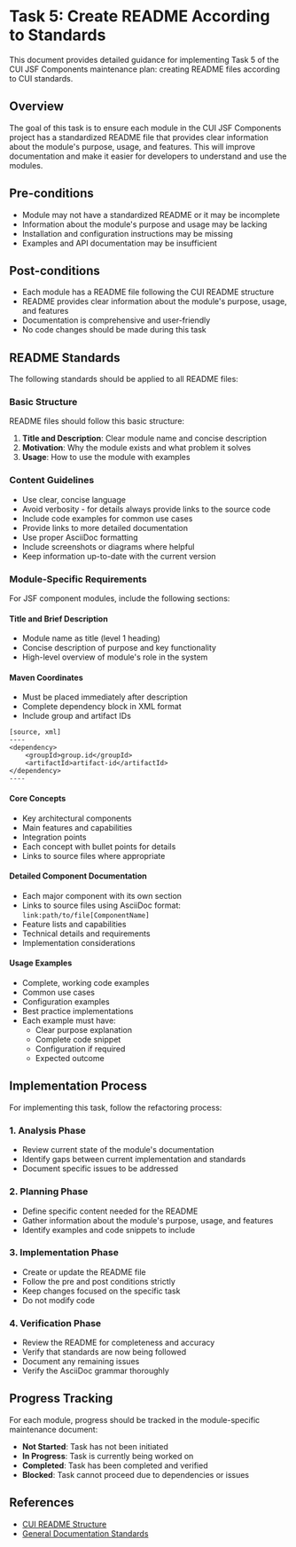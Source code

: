 # Task 5: Create README According to Standards

This document provides detailed guidance for implementing Task 5 of the CUI JSF Components maintenance plan: creating README files according to CUI standards.

## Overview

The goal of this task is to ensure each module in the CUI JSF Components project has a standardized README file that provides clear information about the module's purpose, usage, and features. This will improve documentation and make it easier for developers to understand and use the modules.

## Pre-conditions

- Module may not have a standardized README or it may be incomplete
- Information about the module's purpose and usage may be lacking
- Installation and configuration instructions may be missing
- Examples and API documentation may be insufficient

## Post-conditions

- Each module has a README file following the CUI README structure
- README provides clear information about the module's purpose, usage, and features
- Documentation is comprehensive and user-friendly
- No code changes should be made during this task

## README Standards

The following standards should be applied to all README files:

### Basic Structure

README files should follow this basic structure:

1. **Title and Description**: Clear module name and concise description
2. **Motivation**: Why the module exists and what problem it solves
3. **Usage**: How to use the module with examples

### Content Guidelines

- Use clear, concise language
- Avoid verbosity - for details always provide links to the source code
- Include code examples for common use cases
- Provide links to more detailed documentation
- Use proper AsciiDoc formatting
- Include screenshots or diagrams where helpful
- Keep information up-to-date with the current version

### Module-Specific Requirements

For JSF component modules, include the following sections:

#### Title and Brief Description
- Module name as title (level 1 heading)
- Concise description of purpose and key functionality
- High-level overview of module's role in the system

#### Maven Coordinates
- Must be placed immediately after description
- Complete dependency block in XML format
- Include group and artifact IDs

```asciidoc
[source, xml]
----
<dependency>
    <groupId>group.id</groupId>
    <artifactId>artifact-id</artifactId>
</dependency>
----
```

#### Core Concepts
- Key architectural components
- Main features and capabilities
- Integration points
- Each concept with bullet points for details
- Links to source files where appropriate

#### Detailed Component Documentation
- Each major component with its own section
- Links to source files using AsciiDoc format: `link:path/to/file[ComponentName]`
- Feature lists and capabilities
- Technical details and requirements
- Implementation considerations

#### Usage Examples
- Complete, working code examples
- Common use cases
- Configuration examples
- Best practice implementations
- Each example must have:
  - Clear purpose explanation
  - Complete code snippet
  - Configuration if required
  - Expected outcome

## Implementation Process

For implementing this task, follow the refactoring process:

### 1. Analysis Phase

- Review current state of the module's documentation
- Identify gaps between current implementation and standards
- Document specific issues to be addressed

### 2. Planning Phase

- Define specific content needed for the README
- Gather information about the module's purpose, usage, and features
- Identify examples and code snippets to include

### 3. Implementation Phase

- Create or update the README file
- Follow the pre and post conditions strictly
- Keep changes focused on the specific task
- Do not modify code

### 4. Verification Phase

- Review the README for completeness and accuracy
- Verify that standards are now being followed
- Document any remaining issues
- Verify the AsciiDoc grammar thoroughly

## Progress Tracking

For each module, progress should be tracked in the module-specific maintenance document:

- **Not Started**: Task has not been initiated
- **In Progress**: Task is currently being worked on
- **Completed**: Task has been completed and verified
- **Blocked**: Task cannot proceed due to dependencies or issues

## References

- [CUI README Structure](https://github.com/cuioss/cui-llm-rules/tree/main/standards/documentation/readme-structure.adoc)
- [General Documentation Standards](https://github.com/cuioss/cui-llm-rules/tree/main/standards/documentation/general-standard.adoc)